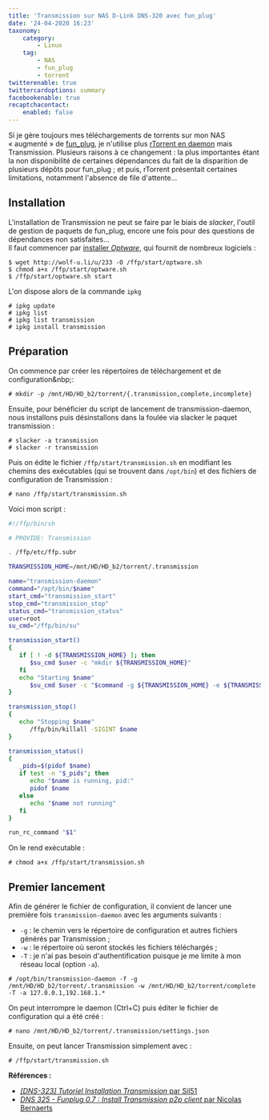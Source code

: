 ```yaml
---
title: 'Transmission sur NAS D-Link DNS-320 avec fun_plug'
date: '24-04-2020 16:23'
taxonomy:
    category:
        - Linux
    tag:
        - NAS
        - fun_plug
        - torrent
twitterenable: true
twittercardoptions: summary
facebookenable: true
recaptchacontact:
    enabled: false
---
```


Si je gère toujours mes téléchargements de torrents sur mon NAS «&nbsp;augmenté&nbsp;» de [fun_plug](https://nas-tweaks.net/371/hdd-installation-of-the-fun_plug-0-7-on-nas-devices/), je n'utilise plus [rTorrent en daemon](/blog/rtorrent-en-daemon) mais Transmission. Plusieurs raisons à ce changement&nbsp;: la plus importantes étant la non disponibilité de certaines dépendances du fait de la disparition de plusieurs dépôts pour fun_plug&nbsp;; et puis, rTorrent présentait certaines limitations, notamment l'absence de file d'attente...

## Installation

L'installation de Transmission ne peut se faire par le biais de _slacker_, l'outil de gestion de paquets de fun_plug, encore une fois pour des questions de dépendances non satisfaites...     
Il faut commencer par [installer _Optware_](https://nas-tweaks.net/219/installation-of-optware-on-the-d-link-dns-320-dns-325-dns-343-and-conceptronic-ch3mnas/), qui fournit de nombreux logiciels&nbsp;:

```shell
$ wget http://wolf-u.li/u/233 -O /ffp/start/optware.sh
$ chmod a+x /ffp/start/optware.sh
$ /ffp/start/optware.sh start
```

L'on dispose alors de la commande `ipkg`&nbsp;

```shell
# ipkg update
# ipkg list
# ipkg list transmission
# ipkg install transmission
```

## Préparation

On commence par créer les répertoires de téléchargement et de configuration&nbp;:

```shell
# mkdir -p /mnt/HD/HD_b2/torrent/{.transmission,complete,incomplete}
```

Ensuite, pour bénéficier du script de lancement de transmission-daemon, nous installons puis désinstallons dans la foulée via slacker le paquet transmission&nbsp;:

```shell
# slacker -a transmission
# slacker -r transmission
```

Puis on édite le fichier `/ffp/start/transmission.sh` en modifiant les chemins des exécutables (qui se trouvent dans `/opt/bin`) et des fichiers de configuration de Transmission&nbsp;:

```shell
# nano /ffp/start/transmission.sh 
```

Voici mon script&nbsp;:
```bash
#!/ffp/bin/sh

# PROVIDE: Transmission

. /ffp/etc/ffp.subr

TRANSMISSION_HOME=/mnt/HD/HD_b2/torrent/.transmission

name="transmission-daemon"
command="/opt/bin/$name"
start_cmd="transmission_start"
stop_cmd="transmission_stop"
status_cmd="transmission_status"
user=root
su_cmd="/ffp/bin/su"

transmission_start()
{
   if [ ! -d ${TRANSMISSION_HOME} ]; then
      $su_cmd $user -c "mkdir ${TRANSMISSION_HOME}"
   fi
   echo "Starting $name"
      $su_cmd $user -c "$command -g ${TRANSMISSION_HOME} -e ${TRANSMISSION_HOME}/$name.log"
}

transmission_stop()
{
   echo "Stopping $name"
      /ffp/bin/killall -SIGINT $name
}

transmission_status()
{
   _pids=$(pidof $name)
   if test -n "$_pids"; then
      echo "$name is running, pid:"
      pidof $name
   else
      echo "$name not running"
   fi
}

run_rc_command "$1"
```

On le rend exécutable&nbsp;:

```shell
# chmod a+x /ffp/start/transmission.sh
```

## Premier lancement

Afin de générer le fichier de configuration, il convient de lancer une première fois `transmission-daemon` avec les arguments suivants&nbsp;:

- `-g`&nbsp;: le chemin vers le répertoire de configuration et autres fichiers générés par Transmission&nbsp;;
- `-w`&nbsp;: le répertoire où seront stockés les fichiers téléchargés&nbsp;;
- `-T`&nbsp;: je n'ai pas besoin d'authentification puisque je me limite à mon réseau local (option `-a`).

```shell
# /opt/bin/transmission-daemon -f -g /mnt/HD/HD_b2/torrent/.transmission -w /mnt/HD/HD_b2/torrent/complete -T -a 127.0.0.1,192.168.1.*
```
On peut interrompre le daemon (Ctrl+C) puis éditer le fichier de configuration qui a été créé&nbsp;:

```shell
# nano /mnt/HD/HD_b2/torrent/.transmission/settings.json 
```

Ensuite, on peut lancer Transmission simplement avec&nbsp;:

```shell
# /ffp/start/transmission.sh
```

**Références&nbsp;:**
- [_[DNS-323] Tutoriel Installation Transmission_ par Sil51](http://www.bernaerts-nicolas.fr/nas/71-dns325-ffp07/226-dns325-ffp7-transmission)
- [_DNS 325 - Funplug 0.7 : Install Transmission p2p client_ par Nicolas Bernaerts](http://www.sil51.com/informatique/dns-323/7-dns-323-tutoriel-installation-transmission.html)